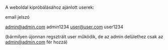 A weboldal kipróbálásához ajánlott userek:

email                         jelszó

admin@admin.com               admin1234
user@user.com                 user1234


(bármilyen újonnan regsztrált user működik, de az admin delülethez csak az admin@admin.com fér hozzá)
